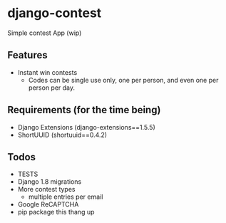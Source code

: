 # django-contest
Simple contest App (wip)

## Features
- Instant win contests
    - Codes can be single use only, one per person, and even one per person per day.


## Requirements (for the time being)
- Django Extensions (django-extensions==1.5.5)
- ShortUUID (shortuuid==0.4.2)

## Todos
- TESTS
- Django 1.8 migrations
- More contest types
    - multiple entries per email
- Google ReCAPTCHA
- pip package this thang up
